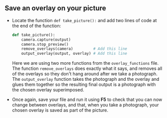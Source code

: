 ## Save an overlay on your picture

- Locate the function `def take_picture():` and add two lines of code at the end of the function:

    ```python
    def take_picture():
        camera.capture(output)
        camera.stop_preview()
        remove_overlays(camera)         # Add this line
        output_overlay(output, overlay) # Add this line
    ```

    Here we are using two more functions from the `overlay_functions` file. The function `remove_overlays` does exactly what it says, and removes all of the overlays so they don't hang around after we take a photograph. The `output_overlay` function takes the photograph and the overlay and glues them together so the resulting final output is a photograph with the chosen overlay superimposed.

- Once again, save your file and run it using **F5** to check that you can now change between overlays, and that, when you take a photograph, your chosen overlay is saved as part of the picture.

